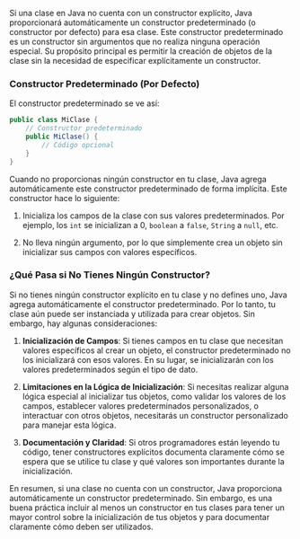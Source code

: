 Si una clase en Java no cuenta con un constructor explícito, Java proporcionará automáticamente un constructor predeterminado (o constructor por defecto) para esa clase. Este constructor predeterminado es un constructor sin argumentos que no realiza ninguna operación especial. Su propósito principal es permitir la creación de objetos de la clase sin la necesidad de especificar explícitamente un constructor.

### Constructor Predeterminado (Por Defecto)

El constructor predeterminado se ve así:

```java
public class MiClase {
    // Constructor predeterminado
    public MiClase() {
        // Código opcional
    }
}
```

Cuando no proporcionas ningún constructor en tu clase, Java agrega automáticamente este constructor predeterminado de forma implícita. Este constructor hace lo siguiente:

1. Inicializa los campos de la clase con sus valores predeterminados. Por ejemplo, los `int` se inicializan a 0, `boolean` a `false`, `String` a `null`, etc.
   
2. No lleva ningún argumento, por lo que simplemente crea un objeto sin inicializar sus campos con valores específicos.

### ¿Qué Pasa si No Tienes Ningún Constructor?

Si no tienes ningún constructor explícito en tu clase y no defines uno, Java agrega automáticamente el constructor predeterminado. Por lo tanto, tu clase aún puede ser instanciada y utilizada para crear objetos. Sin embargo, hay algunas consideraciones:

1. **Inicialización de Campos**: Si tienes campos en tu clase que necesitan valores específicos al crear un objeto, el constructor predeterminado no los inicializará con esos valores. En su lugar, se inicializarán con los valores predeterminados según el tipo de dato.
   
2. **Limitaciones en la Lógica de Inicialización**: Si necesitas realizar alguna lógica especial al inicializar tus objetos, como validar los valores de los campos, establecer valores predeterminados personalizados, o interactuar con otros objetos, necesitarás un constructor personalizado para manejar esta lógica.

3. **Documentación y Claridad**: Si otros programadores están leyendo tu código, tener constructores explícitos documenta claramente cómo se espera que se utilice tu clase y qué valores son importantes durante la inicialización.

En resumen, si una clase no cuenta con un constructor, Java proporciona automáticamente un constructor predeterminado. Sin embargo, es una buena práctica incluir al menos un constructor en tus clases para tener un mayor control sobre la inicialización de tus objetos y para documentar claramente cómo deben ser utilizados.